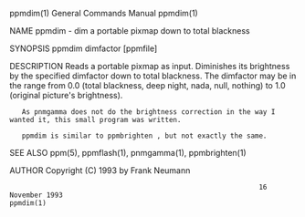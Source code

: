 ppmdim(1)                                                     General Commands Manual                                                    ppmdim(1)

NAME
       ppmdim - dim a portable pixmap down to total blackness

SYNOPSIS
       ppmdim dimfactor [ppmfile]

DESCRIPTION
       Reads  a  portable  pixmap as input. Diminishes its brightness by the specified dimfactor down to total blackness.  The dimfactor may be in
       the range from 0.0 (total blackness, deep night, nada, null, nothing) to 1.0 (original picture's brightness).

       As pnmgamma does not do the brightness correction in the way I wanted it, this small program was written.

       ppmdim is similar to ppmbrighten , but not exactly the same.

SEE ALSO
       ppm(5), ppmflash(1), pnmgamma(1), ppmbrighten(1)

AUTHOR
       Copyright (C) 1993 by Frank Neumann

                                                                 16 November 1993                                                        ppmdim(1)
